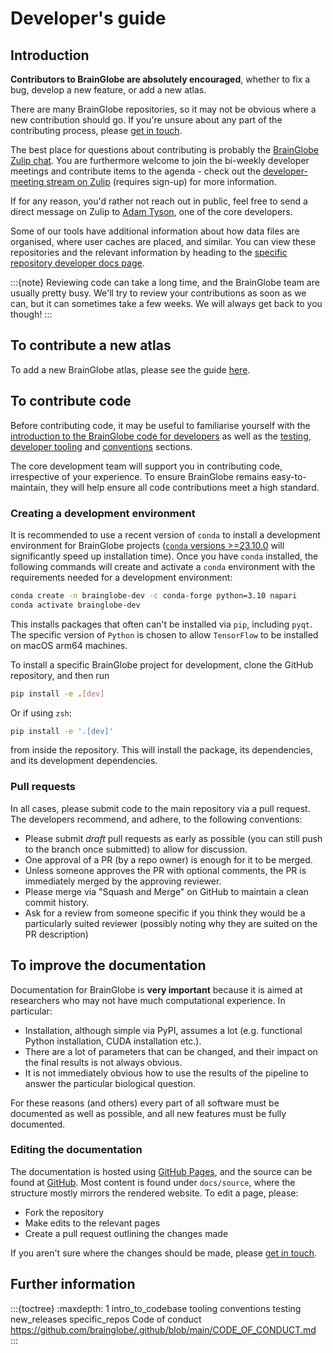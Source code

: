 # Developer's guide

## Introduction

**Contributors to BrainGlobe are absolutely encouraged**, whether to fix a bug, develop a new feature, or add a new atlas.

There are many BrainGlobe repositories, so it may not be obvious where a new contribution should go.
If you're unsure about any part of the contributing process, please [get in touch](../../contact.md). 

The best place for questions about contributing is probably
the [BrainGlobe Zulip chat](https://brainglobe.zulipchat.com/).
You are furthermore welcome to join the bi-weekly developer meetings and contribute items to the agenda - check out the [developer-meeting stream on Zulip](https://brainglobe.zulipchat.com/#narrow/stream/414089-developer-meeting) (requires sign-up) for more information.

If for any reason, you'd rather not reach out in public, feel free to send a direct message on Zulip 
to [Adam Tyson](https://github.com/adamltyson), one of the core developers.

Some of our tools have additional information about how data files are organised, where user caches are placed, and similar.
You can view these repositories and the relevant information by heading to the [specific repository developer docs page](./specific_repos.md).

:::{note}
Reviewing code can take a long time, and the BrainGlobe team are usually pretty busy. We'll try to review your 
contributions as soon as we can, but it can sometimes take a few weeks. We will always get back to you though!
:::

## To contribute a new atlas

To add a new BrainGlobe atlas, please see the guide [here](/documentation/brainglobe-atlasapi/adding-a-new-atlas).

## To contribute code

Before contributing code, it may be useful to familiarise yourself with the [introduction to the BrainGlobe code for developers](./intro_to_codebase.md) as well as the [testing](./testing.md), [developer tooling](./tooling.md) and [conventions](./conventions.md) sections. 

The core development team will support you in contributing code, irrespective of your experience.
To ensure BrainGlobe remains easy-to-maintain, they will help ensure all code contributions meet 
a high standard.


### Creating a development environment

It is recommended to use a recent version of `conda` to install a development environment for
BrainGlobe projects ([`conda` versions >=23.10.0](https://conda.org/blog/2023-11-06-conda-23-10-0-release/) 
will significantly speed up installation time). Once you have `conda` installed, the following commands
will create and activate a `conda` environment with the requirements needed
for a development environment:

```sh
conda create -n brainglobe-dev -c conda-forge python=3.10 napari
conda activate brainglobe-dev
```

This installs packages that often can't be installed via `pip`, including
`pyqt`. The specific version of `Python` is chosen to allow `TensorFlow` to be
installed on macOS arm64 machines.

To install a specific BrainGlobe project for development, clone the
GitHub repository, and then run

```sh
pip install -e .[dev]
```

Or if using `zsh`:

```sh
pip install -e '.[dev]'
```

from inside the repository. This will install the package, its dependencies,
and its development dependencies.

### Pull requests

In all cases, please submit code to the main repository via a pull request. The developers recommend, and adhere,
to the following conventions:

- Please submit _draft_ pull requests as early as possible (you can still push to the branch once submitted) to
  allow for discussion.
- One approval of a PR (by a repo owner) is enough for it to be merged.
- Unless someone approves the PR with optional comments, the PR is immediately merged by the approving reviewer.
- Please merge via "Squash and Merge" on GitHub to maintain a clean commit history.
- Ask for a review from someone specific if you think they would be a particularly suited reviewer (possibly noting
  why they are suited on the PR description)

## To improve the documentation

Documentation for BrainGlobe is **very important** because it is aimed at researchers who may not have much
computational experience. In particular:

- Installation, although simple via PyPI, assumes a lot (e.g. functional Python installation, CUDA installation etc.).
- There are a lot of parameters that can be changed, and their impact on the final results is not always obvious.
- It is not immediately obvious how to use the results of the pipeline to answer the particular biological question.

For these reasons (and others) every part of all software must be documented as well as possible,
and all new features must be fully documented.

### Editing the documentation

The documentation is hosted using [GitHub Pages](https://pages.github.com/), and the source can be found at
[GitHub](https://github.com/brainglobe/brainglobe.github.io). Most content is found under `docs/source`, where the
structure mostly mirrors the rendered website. To edit a page, please:

- Fork the repository
- Make edits to the relevant pages
- Create a pull request outlining the changes made

If you aren't sure where the changes should be made, please
[get in touch](https://brainglobe.info/contact.html#contributing).

## Further information

:::{toctree}
:maxdepth: 1
intro_to_codebase
tooling
conventions
testing
new_releases
specific_repos
Code of conduct <https://github.com/brainglobe/.github/blob/main/CODE_OF_CONDUCT.md>
:::

